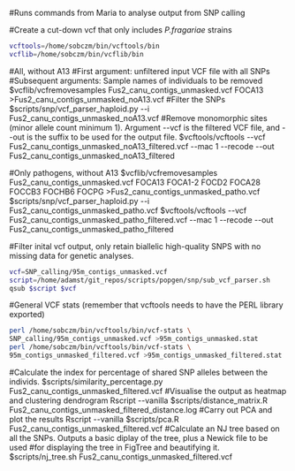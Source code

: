 #Runs commands from Maria to analyse output from SNP calling

#Create a cut-down vcf that only includes *P.fragariae* strains

```bash
vcftools=/home/sobczm/bin/vcftools/bin
vcflib=/home/sobczm/bin/vcflib/bin
```

#All, without A13
#First argument: unfiltered input VCF file with all SNPs
#Subsequent arguments: Sample names of individuals to be removed
$vcflib/vcfremovesamples Fus2_canu_contigs_unmasked.vcf FOCA13 >Fus2_canu_contigs_unmasked_noA13.vcf
#Filter the SNPs
$scripts/snp/vcf_parser_haploid.py --i Fus2_canu_contigs_unmasked_noA13.vcf
#Remove monomorphic sites (minor allele count minimum 1). Argument --vcf is the filtered VCF file, and --out is the suffix to be used for the output file.
$vcftools/vcftools --vcf Fus2_canu_contigs_unmasked_noA13_filtered.vcf --mac 1 --recode --out Fus2_canu_contigs_unmasked_noA13_filtered

#Only pathogens, without A13
$vcflib/vcfremovesamples Fus2_canu_contigs_unmasked.vcf FOCA13 FOCA1-2 FOCD2 FOCA28 FOCCB3 FOCHB6 FOCPG >Fus2_canu_contigs_unmasked_patho.vcf
$scripts/snp/vcf_parser_haploid.py --i Fus2_canu_contigs_unmasked_patho.vcf
$vcftools/vcftools --vcf Fus2_canu_contigs_unmasked_patho_filtered.vcf --mac 1 --recode --out Fus2_canu_contigs_unmasked_patho_filtered

#Filter inital vcf output, only retain biallelic high-quality SNPS with no missing data for genetic analyses.

```bash
vcf=SNP_calling/95m_contigs_unmasked.vcf
script=/home/adamst/git_repos/scripts/popgen/snp/sub_vcf_parser.sh
qsub $script $vcf
```

#General VCF stats (remember that vcftools needs to have the PERL library exported)

```bash
perl /home/sobczm/bin/vcftools/bin/vcf-stats \
SNP_calling/95m_contigs_unmasked.vcf >95m_contigs_unmasked.stat
perl /home/sobczm/bin/vcftools/bin/vcf-stats \
95m_contigs_unmasked_filtered.vcf >95m_contigs_unmasked_filtered.stat
```

#Calculate the index for percentage of shared SNP alleles between the individs.
$scripts/similarity_percentage.py Fus2_canu_contigs_unmasked_filtered.vcf
#Visualise the output as heatmap and clustering dendrogram
Rscript --vanilla $scripts/distance_matrix.R Fus2_canu_contigs_unmasked_filtered_distance.log
#Carry out PCA and plot the results
Rscript --vanilla $scripts/pca.R Fus2_canu_contigs_unmasked_filtered.vcf
#Calculate an NJ tree based on all the SNPs. Outputs a basic diplay of the tree, plus a Newick file to be used
#for displaying the tree in FigTree and beautifying it.
$scripts/nj_tree.sh Fus2_canu_contigs_unmasked_filtered.vcf
